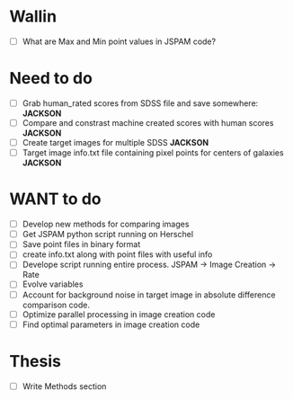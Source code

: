 # Wallin
- [ ] What are Max and Min point values in JSPAM code?

# Need to do
- [ ] Grab human_rated scores from SDSS file and save somewhere: **JACKSON**
- [ ] Compare and constrast machine created scores with human scores **JACKSON**
- [ ] Create target images for multiple SDSS **JACKSON**
- [ ] Target image info.txt file containing pixel points for centers of galaxies **JACKSON**

# WANT to do
- [ ] Develop new methods for comparing images
- [ ] Get JSPAM python script running on Herschel
- [ ] Save point files in binary format
- [ ] create info.txt along with point files with useful info
- [ ] Develope script running entire process.  JSPAM -> Image Creation -> Rate
- [ ] Evolve variables
- [ ] Account for background noise in target image in absolute difference comparison code.
- [ ] Optimize parallel processing in image creation code
- [ ] Find optimal parameters in image creation code

# Thesis
- [ ] Write Methods section
